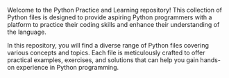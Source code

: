 Welcome to the Python Practice and Learning repository! This collection of Python files is designed to provide aspiring Python programmers with a platform to practice their coding skills and enhance their understanding of the language.

In this repository, you will find a diverse range of Python files covering various concepts and topics. Each file is meticulously crafted to offer practical examples, exercises, and solutions that can help you gain hands-on experience in Python programming.

